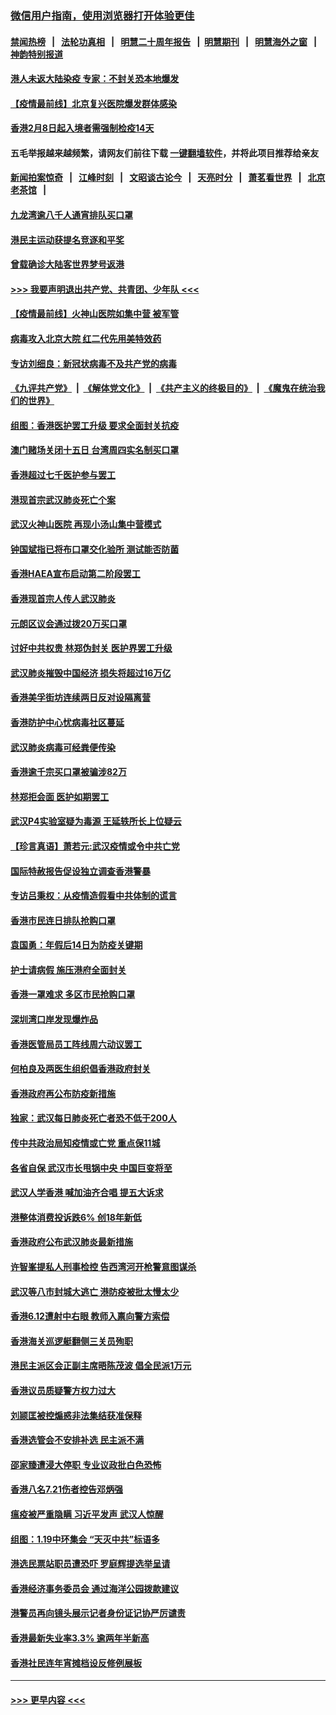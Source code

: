 ### [微信用户指南，使用浏览器打开体验更佳](https://github.com/gfw-breaker/banned-news1/blob/master/indexes/wechat-guide.md?t=0)
#### [禁闻热榜](热点新闻.md?t=0)  &nbsp;&nbsp;|&nbsp;&nbsp; [法轮功真相](https://github.com/gfw-breaker/truth/blob/master/README.md?t=0) &nbsp;&nbsp;|&nbsp;&nbsp; [明慧二十周年报告](https://github.com/gfw-breaker/mh-reports/blob/master/README.md?t=0) &nbsp;&nbsp;|&nbsp;&nbsp;[明慧期刊](https://github.com/gfw-breaker/mh-qikan) &nbsp;&nbsp;|&nbsp;&nbsp; [明慧海外之窗](https://github.com/gfw-breaker/mh-news/blob/master/README.md?t=0) &nbsp;&nbsp;|&nbsp;&nbsp; [神韵特别报道](https://github.com/gfw-breaker/mh-news/blob/master/shenyun.md?t=0)
#### [港人未返大陆染疫 专家：不封关恐本地爆发](../pages/nsc415/n11848021.md?t=02070244) 
#### [【疫情最前线】北京复兴医院爆发群体感染](../pages/nsc415/n11847626.md?t=02070244) 
#### [香港2月8日起入境者需强制检疫14天](../pages/nsc415/n11847658.md?t=02070244) 
#### 五毛举报越来越频繁，请网友们前往下载 [一键翻墙软件](https://github.com/gfw-breaker/ssr-accounts)，并将此项目推荐给亲友
#### [新闻拍案惊奇](https://github.com/gfw-breaker/banned-news1/blob/master/pages/link4.md) &nbsp;&nbsp;|&nbsp;&nbsp; [江峰时刻](https://github.com/gfw-breaker/banned-news1/blob/master/pages/link4.md) &nbsp;&nbsp;|&nbsp;&nbsp; [文昭谈古论今](https://github.com/gfw-breaker/banned-news1/blob/master/pages/link4.md) &nbsp;&nbsp;|&nbsp;&nbsp; [天亮时分](https://github.com/gfw-breaker/banned-news1/blob/master/pages/link4.md) &nbsp;&nbsp;|&nbsp;&nbsp; [萧茗看世界](https://github.com/gfw-breaker/banned-news1/blob/master/pages/link4.md) &nbsp;&nbsp;|&nbsp;&nbsp; [北京老茶馆](https://github.com/gfw-breaker/banned-news1/blob/master/pages/link4.md) &nbsp;&nbsp;|&nbsp;&nbsp; 
#### [九龙湾逾八千人通宵排队买口罩](../pages/nsc415/n11847647.md?t=02070244) 
#### [港民主运动获提名竞逐和平奖](../pages/nsc415/n11847633.md?t=02070244) 
#### [曾载确诊大陆客世界梦号返港](../pages/nsc415/n11847608.md?t=02070244) 
#### [>>> 我要声明退出共产党、共青团、少年队 <<<](https://github.com/begood0513/goodnews/blob/master/quit/letter.md) 
#### [【疫情最前线】火神山医院如集中营 被军管](../pages/nsc415/n11847524.md?t=02070244) 
#### [病毒攻入北京大院 红二代先用美特效药](../pages/nsc415/n11847427.md?t=02070244) 
#### [专访刘细良：新冠状病毒不及共产党的病毒](../pages/nsc415/n11847164.md?t=02070244) 
#### [《九评共产党》](https://github.com/begood0513/9ping.md/blob/master/README.md) &nbsp;|&nbsp; [《解体党文化》](../../../../jtdwh.md/blob/master/README.md)  &nbsp;|&nbsp; [《共产主义的终极目的》](../../../../gczydzjmd.md/blob/master/README.md) &nbsp;|&nbsp; [《魔鬼在统治我们的世界》](../../../../mgztzwmdsj.md/blob/master/README.md) 
#### [组图：香港医护罢工升级 要求全面封关抗疫](../pages/nsc415/n11844107.md?t=02070244) 
#### [澳门赌场关闭十五日 台湾周四实名制买口罩](../pages/nsc415/n11845083.md?t=02070244) 
#### [香港超过七千医护参与罢工](../pages/nsc415/n11845051.md?t=02070244) 
#### [港现首宗武汉肺炎死亡个案](../pages/nsc415/n11844998.md?t=02070244) 
#### [武汉火神山医院 再现小汤山集中营模式](../pages/nsc415/n11844763.md?t=02070244) 
#### [钟国斌指已将布口罩交化验所 测试能否防菌](../pages/nsc415/n11842783.md?t=02070244) 
#### [香港HAEA宣布启动第二阶段罢工](../pages/nsc415/n11842723.md?t=02070244) 
#### [香港现首宗人传人武汉肺炎](../pages/nsc415/n11842766.md?t=02070244) 
#### [元朗区议会通过拨20万买口罩](../pages/nsc415/n11842754.md?t=02070244) 
#### [讨好中共权贵 林郑伪封关 医护界罢工升级](../pages/nsc415/n11842359.md?t=02070244) 
#### [武汉肺炎摧毁中国经济 损失将超过16万亿](../pages/nsc415/n11839723.md?t=02070244) 
#### [香港美孚街坊连续两日反对设隔离营](../pages/nsc415/n11839962.md?t=02070244) 
#### [香港防护中心忧病毒社区蔓延](../pages/nsc415/n11839933.md?t=02070244) 
#### [武汉肺炎病毒可经粪便传染](../pages/nsc415/n11839939.md?t=02070244) 
#### [香港逾千宗买口罩被骗涉82万](../pages/nsc415/n11839914.md?t=02070244) 
#### [林郑拒会面 医护如期罢工](../pages/nsc415/n11839892.md?t=02070244) 
#### [武汉P4实验室疑为毒源 王延轶所长上位疑云](../pages/nsc415/n11835543.md?t=02070244) 
#### [【珍言真语】萧若元:武汉疫情或令中共亡党](../pages/nsc415/n11829394.md?t=02070244) 
#### [国际特赦报告促设独立调查香港警暴](../pages/nsc415/n11833845.md?t=02070244) 
#### [专访吕秉权：从疫情造假看中共体制的谎言](../pages/nsc415/n11833813.md?t=02070244) 
#### [香港市民连日排队抢购口罩](../pages/nsc415/n11833794.md?t=02070244) 
#### [袁国勇：年假后14日为防疫关键期](../pages/nsc415/n11831088.md?t=02070244) 
#### [护士请病假 施压港府全面封关](../pages/nsc415/n11831030.md?t=02070244) 
#### [香港一罩难求 多区市民抢购口罩](../pages/nsc415/n11831002.md?t=02070244) 
#### [深圳湾口岸发现爆炸品](../pages/nsc415/n11828802.md?t=02070244) 
#### [香港医管局员工阵线周六动议罢工](../pages/nsc415/n11828762.md?t=02070244) 
#### [何柏良及两医生组织倡香港政府封关](../pages/nsc415/n11828749.md?t=02070244) 
#### [香港政府再公布防疫新措施](../pages/nsc415/n11828716.md?t=02070244) 
#### [独家：武汉每日肺炎死亡者恐不低于200人](../pages/nsc415/n11828240.md?t=02070244) 
#### [传中共政治局知疫情或亡党 重点保11城](../pages/nsc415/n11828145.md?t=02070244) 
#### [各省自保 武汉市长甩锅中央 中国巨变将至](../pages/nsc415/n11828021.md?t=02070244) 
#### [武汉人学香港 喊加油齐合唱 提五大诉求](../pages/nsc415/n11827046.md?t=02070244) 
#### [港整体消费投诉跌6% 创18年新低](../pages/nsc415/n11817280.md?t=02070244) 
#### [香港政府公布武汉肺炎最新措施](../pages/nsc415/n11817152.md?t=02070244) 
#### [许智峯提私人刑事检控 告西湾河开枪警意图谋杀](../pages/nsc415/n11817132.md?t=02070244) 
#### [武汉等八市封城大逃亡 港防疫被批太慢太少](../pages/nsc415/n11817058.md?t=02070244) 
#### [香港6.12遭射中右眼 教师入禀向警方索偿](../pages/nsc415/n11814678.md?t=02070244) 
#### [香港海关巡逻艇翻侧三关员殉职](../pages/nsc415/n11814604.md?t=02070244) 
#### [港民主派区会正副主席晤陈茂波 倡全民派1万元](../pages/nsc415/n11814582.md?t=02070244) 
#### [香港议员质疑警方权力过大](../pages/nsc415/n11814560.md?t=02070244) 
#### [刘颕匡被控煽惑非法集结获准保释](../pages/nsc415/n11811727.md?t=02070244) 
#### [香港选管会不安排补选 民主派不满](../pages/nsc415/n11811691.md?t=02070244) 
#### [邵家臻遭浸大停职 专业议政批白色恐怖](../pages/nsc415/n11811670.md?t=02070244) 
#### [香港八名7.21伤者控告邓炳强](../pages/nsc415/n11811623.md?t=02070244) 
#### [瘟疫被严重隐瞒 习近平发声 武汉人惊醒](../pages/nsc415/n11811186.md?t=02070244) 
#### [组图：1.19中环集会 “天灭中共”标语多](../pages/nsc415/n11809514.md?t=02070244) 
#### [港选民票站职员遭恐吓 罗庭辉提选举呈请](../pages/nsc415/n11808914.md?t=02070244) 
#### [香港经济事务委员会 通过海洋公园拨款建议](../pages/nsc415/n11808906.md?t=02070244) 
#### [港警员再向镜头展示记者身份证记协严厉谴责](../pages/nsc415/n11808888.md?t=02070244) 
#### [香港最新失业率3.3% 逾两年半新高](../pages/nsc415/n11808887.md?t=02070244) 
#### [香港社民连年宵摊档设反修例展板](../pages/nsc415/n11808857.md?t=02070244) 

----
#### [ >>> 更早内容 <<< ](../indexes/nsc415-earlier.md)
